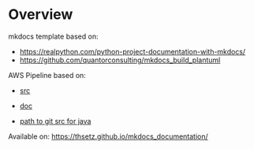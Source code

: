 # Overview

mkdocs template based on:
   - https://realpython.com/python-project-documentation-with-mkdocs/
   - https://github.com/quantorconsulting/mkdocs_build_plantuml

AWS Pipeline based on:
   - [src](https://github.com/aws-samples/aws-deployment-pipeline-reference-architecture)
   - [doc](https://pipelines.devops.aws.dev/)

   - [path to git src for java](https://github.com/aws-samples/aws-deployment-pipeline-reference-architecture/tree/main/examples/cdk-application-pipeline)

Available on: https://thsetz.github.io/mkdocs_documentation/
